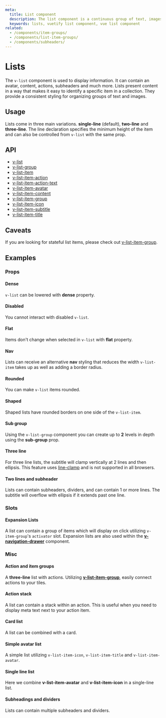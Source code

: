 ```yaml
---
meta:
  title: List component
  description: The list component is a continuous group of text, images and icons that may contain primary or supplemental actions.
  keywords: lists, vuetify list component, vue list component
related:
  - /components/item-groups/
  - /components/list-item-groups/
  - /components/subheaders/
---
```


# Lists

The `v-list` component is used to display information. It can contain an avatar, content, actions, subheaders and much more. Lists present content in a way that makes it easy to identify a specific item in a collection. They provide a consistent styling for organizing groups of text and images.

<entry-ad />

## Usage

Lists come in three main variations. **single-line** (default), **two-line** and **three-line**. The line declaration specifies the minimum height of the item and can also be controlled from `v-list` with the same prop.

<example file="v-list/usage" />

## API

- [v-list](/api/v-list)
- [v-list-group](/api/v-list-group)
- [v-list-item](/api/v-list-item)
- [v-list-item-action](/api/v-list-item-action)
- [v-list-item-action-text](/api/v-list-item-action-text)
- [v-list-item-avatar](/api/v-list-item-avatar)
- [v-list-item-content](/api/v-list-item-content)
- [v-list-item-group](/api/v-list-item-group)
- [v-list-item-icon](/api/v-list-item-icon)
- [v-list-item-subtitle](/api/v-list-item-subtitle)
- [v-list-item-title](/api/v-list-item-title)

<inline-api page="components/lists" />

<!-- ## Sub-components

### v-list-item

v-list-item description

### v-list-item-action

v-list-item-action description

### v-list-item-action-text

v-list-item-action-text description

### v-list-item-avatar

v-list-item-avatar description

### v-list-item-content

v-list-item-content description

### v-list-item-subtitle

v-list-item-subtitle description

### v-list-item-title

v-list-item-title description -->

## Caveats

<alert type="info">

  If you are looking for stateful list items, please check out [v-list-item-group](/components/list-item-groups).

</alert>

## Examples

### Props

#### Dense

`v-list` can be lowered with **dense** property.

<example file="v-list/prop-dense" />

#### Disabled

You cannot interact with disabled `v-list`.

<promoted-ad slug="vuetify-lux-admin-pro" />

<example file="v-list/prop-disabled" />

#### Flat

Items don't change when selected in `v-list` with **flat** property.

<example file="v-list/prop-flat" />

#### Nav

Lists can receive an alternative **nav** styling that reduces the width `v-list-item` takes up as well as adding a border radius.

<example file="v-list/prop-nav" />

#### Rounded

You can make `v-list` items rounded.

<example file="v-list/prop-rounded" />

#### Shaped

Shaped lists have rounded borders on one side of the `v-list-item`.

<example file="v-list/prop-shaped" />

#### Sub group

Using the `v-list-group` component you can create up to **2** levels in depth using the **sub-group** prop.

<example file="v-list/prop-sub-group" />

#### Three line

For three line lists, the subtitle will clamp vertically at 2 lines and then ellipsis. This feature uses [line-clamp](https://developer.mozilla.org/en-US/docs/Web/CSS/-webkit-line-clamp) and is not supported in all browsers.

<example file="v-list/prop-three-line" />

#### Two lines and subheader

Lists can contain subheaders, dividers, and can contain 1 or more lines. The subtitle will overflow with ellipsis if it extends past one line.

<example file="v-list/prop-two-line-and-subheader" />

### Slots

#### Expansion Lists

A list can contain a group of items which will display on click utilizing `v-item-group`'s `activator` slot. Expansion lists are also used within the **[v-navigation-drawer](/components/navigation-drawers)** component.

<example file="v-list/slot-expansion-lists" />

### Misc

#### Action and item groups

A **three-line** list with actions. Utilizing **[v-list-item-group](/components/list-item-groups)**, easily connect actions to your tiles.

<example file="v-list/misc-action-and-item-groups" />

#### Action stack

A list can contain a stack within an action. This is useful when you need to display meta text next to your action item.

<example file="v-list/misc-action-stack" />

#### Card list

A list can be combined with a card.

<example file="v-list/misc-card-list" />

#### Simple avatar list

A simple list utilizing `v-list-item-icon`, `v-list-item-title` and `v-list-item-avatar`.

<example file="v-list/misc-simple-avatar-list" />

#### Single line list

Here we combine **v-list-item-avatar** and **v-list-item-icon** in a single-line list.

<example file="v-list/misc-single-line-list" />

#### Subheadings and dividers

Lists can contain multiple subheaders and dividers.

<example file="v-list/misc-subheadings-and-dividers" />

<backmatter />
